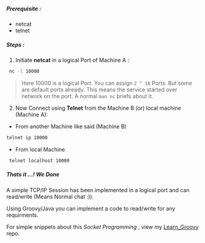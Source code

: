 ##### Prerequisite  :

 - netcat
 - telnet
 
##### Steps :

 1. Initiate **netcat** in a logical Port of Machine A :
 ```sh
  nc -l 10000
 ```
 > Here 10000 is a logical Port. You can assign `2 ^ 16` Ports. But some are default ports already.
 > This means the service started over network on the port. A normal `man nc` briefs about it.
 
 2. Now Connect using **Telnet** from the Machine B (or) local machine (Machine A):
    
  - From another Machine like said (Machine B)
  ```sh
  telnet ip 10000
  ```
  - From local Machine
  ```sh
   telnet localhost 10000
  ```

##### Thats it ...! We Done

A simple TCP/IP Session has been implemented in a logical port and can read/write (Means Normal chat :)).

Using Groovy/Java you can implement a code to read/write for any requirments.

For simple snippets about this *Socket Programming* , view my [Learn_Groovy](https://github.com/Bhanuchander210/Learn_Groovy/tree/master/Chapter_1%20-%20Basic_Initiatives/Socket) repo.
